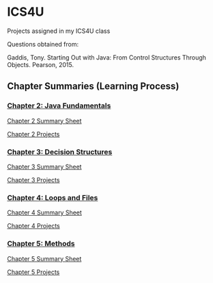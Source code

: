 # ICS4U
Projects assigned in my ICS4U class

Questions obtained from:

Gaddis, Tony. Starting Out with Java: From Control Structures Through Objects. Pearson, 2015.

## Chapter Summaries (Learning Process)
### [Chapter 2: Java Fundamentals](https://github.com/peter-limawal/ICS4U/tree/master/Chapter%202%20Challenges/Chapter%202%20Summary)
[Chapter 2 Summary Sheet](https://github.com/peter-limawal/ICS4U/blob/master/Chapter%202%20Challenges/Chapter%202%20Summary/ICS4U%20CCA%20Chapter%202.pdf)

[Chapter 2 Projects](https://github.com/peter-limawal/ICS4U/tree/master/Chapter%202%20Challenges)

### [Chapter 3: Decision Structures](https://github.com/peter-limawal/ICS4U/tree/master/Chapter%203%20Challenges/Chapter%203%20Summary)
[Chapter 3 Summary Sheet](https://github.com/peter-limawal/ICS4U/blob/master/Chapter%203%20Challenges/Chapter%203%20Summary/ICS4U%20CCA%20Chapter%203.pdf)

[Chapter 3 Projects](https://github.com/peter-limawal/ICS4U/tree/master/Chapter%203%20Challenges)

### [Chapter 4: Loops and Files](https://github.com/peter-limawal/ICS4U/tree/master/Chapter%204%20Challenges/Chapter%204%20Summary)
[Chapter 4 Summary Sheet](https://github.com/peter-limawal/ICS4U/blob/master/Chapter%204%20Challenges/Chapter%204%20Summary/ICS4U%20CCA%20Chapter%204.pdf)

[Chapter 4 Projects](https://github.com/peter-limawal/ICS4U/tree/master/Chapter%204%20Challenges)


### [Chapter 5: Methods](https://github.com/peter-limawal/ICS4U/tree/master/Chapter%205%20Challenges/Chapter%205%20Summary)
[Chapter 5 Summary Sheet](https://github.com/peter-limawal/ICS4U/blob/master/Chapter%205%20Challenges/Chapter%205%20Summary/ICS4U%20CCA%20Chapter%205.pdf)

[Chapter 5 Projects](https://github.com/peter-limawal/ICS4U/tree/master/Chapter%205%20Challenges)

